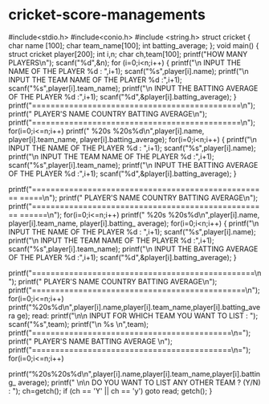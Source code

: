 # cricket-score-managements
#include<stdio.h> 
#include<conio.h> 
#include <string.h> 
struct cricket 
{ 
 char name [100]; 
 char team_name[100]; 
 int batting_average; 
}; 
void main() 
{ 
 struct cricket player[200]; 
 int i,n; 
 char ch,team[100]; 
 printf("HOW MANY PLAYERS\n"); 
 scanf("%d",&n); 
 for (i=0;i<n;i++) 
 { 
 printf("\n INPUT THE NAME OF THE PLAYER %d : ",i+1); 
 scanf("%s",player[i].name); 
 printf("\n INPUT THE TEAM NAME OF THE PLAYER %d :",i+1); 
 scanf("%s",player[i].team_name); 
 printf("\n INPUT THE BATTING AVERAGE OF THE PLAYER %d 
:",i+1); 
 scanf("%d",&player[i].batting_average); 
 } 
 printf("=============================================\n"); 
 printf(" PLAYER'S NAME COUNTRY BATTING AVERAGE\n"); 
 printf("=============================================\n"); 
 for(i=0;i<=n;i++) 
 printf(" %20s %20s%d\n",player[i].name, player[i].team_name, 
player[i].batting_average); 
 for(i=0;i<n;i++) 
 { 
 printf("\n INPUT THE NAME OF THE PLAYER %d : ",i+1); 
 scanf("%s",player[i].name); 
 printf("\n INPUT THE TEAM NAME OF THE PLAYER %d :",i+1); 
 scanf("%s",player[i].team_name); 
 printf("\n INPUT THE BATTING AVERAGE OF THE PLAYER %d 
:",i+1); scanf("%d",&player[i].batting_average); 
 } 
 
printf("===================================================
=====\n"); 
 printf(" PLAYER'S NAME COUNTRY BATTING 
AVERAGE\n"); 
printf("===================================================
======\n"); 
 for(i=0;i<=n;i++) 
 printf(" %20s %20s%d\n",player[i].name, player[i].team_name, 
player[i].batting_ average); 
 for(i=0;i<n;i++) 
 { 
 printf("\n INPUT THE NAME OF THE PLAYER %d : ",i+1); 
 scanf("%s",player[i].name); 
 printf("\n INPUT THE TEAM NAME OF THE PLAYER %d :",i+1); 
 scanf("%s",player[i].team_name); 
 printf("\n INPUT THE BATTING AVERAGE OF THE PLAYER %d 
:",i+1); 
 scanf("%d",&player[i].batting_average); 
 } 
 
printf("================================================\n"); 
 printf(" PLAYER'S NAME COUNTRY BATTING AVERAGE\n"); 
 printf("==============================================\n"); 
 for(i=0;i<=n;i++) 
printf("%20s%d\n",player[i].name,player[i].team_name,player[i].batting_avera
ge); 
 read: 
 printf("\n\n INPUT FOR WHICH TEAM YOU WANT TO LIST : "); 
 scanf("%s",team); 
 printf("\n %s \n",team); 
 printf("===========================================\n="); 
 printf(" PLAYER'S NAME BATTING AVERAGE \n"); 
printf("===========================================\n="); 
 for(i=0;i<=n;i++) 
 
printf(“%20s%20s%d\n",player[i].name,player[i].team_name,player[i].batting_
average); 
 printf(" \n\n DO YOU WANT TO LIST ANY OTHER TEAM ? (Y/N) : ");
 ch=getch(); 
 if (ch == 'Y' || ch == 'y') 
 goto read; 
 getch(); 
}
